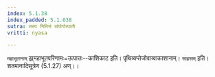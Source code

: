 ```yaml
---
index: 5.1.38
index_padded: 5.1.038
sutra: तस्य निमित्तं संयोगोत्पातौ
vritti: nyasa

---
```

`महाभूतानाम्` झ्र्महाभूतपरिणामः=उत्पात्तः--काशिकाट इति। पृथिव्यप्तेजोवाय्वाकाशानाम्। `साहस्रम्` इति। शतमानादिसूत्रेण (5.1.27) अण्।।